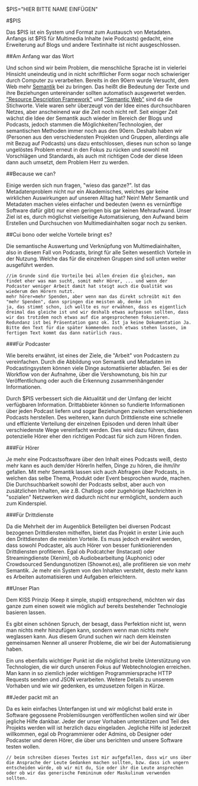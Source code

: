 $PIS="HIER BITTE NAME EINFÜGEN"

#$PIS

Das $PIS ist ein System und Format zum Austausch von Metadaten. Anfangs ist $PIS für Multimedia Inhalte (wie Podcasts) gedacht, eine Erweiterung auf Blogs und andere Textinhalte ist nicht ausgeschlossen.

##Am Anfang war das Wort

Und schon sind wir beim Problem, die menschliche Sprache ist in vielerlei Hinsicht uneindeutig und in nicht schriftlicher Form sogar noch schwieriger durch Computer zu verarbeiten.
Bereits in den 90ern wurde Versucht, dem Web mehr [Semantik](http://de.wikipedia.org/wiki/Semantik) bei zu bringen.
Das heißt die Bedeutung der Texte und ihre Beziehungen untereinander sollten automatisch ausgewertet werden.
["Resource Description Framework"](http://de.wikipedia.org/wiki/Resource_Description_Framework) und ["Semantic Web"](http://de.wikipedia.org/wiki/Semantic_Web) sind da die Stichworte.
Viele waren sehr überzeugt von der Idee eines durchsuchbaren Netzes, aber anscheinend war die Zeit noch nicht reif.
Seit einiger Zeit wächst die Idee der Semantik auch wieder im Bereich der Blogs und Podcasts, jedoch stammen die Möglichkeiten/Technologien, der semantischen Methoden immer noch aus den 90ern.
Deshalb haben wir (Personen aus den verschiedensten Projekten und Gruppen, allerdings alle mit Bezug auf Podcasts) uns dazu entschlossen, dieses nun schon so lange ungelöstes Problem erneut in den Fokus zu rücken und sowohl mit Vorschlägen und Standards, als auch mit richtigen Code der diese Ideen dann auch umsetzt, dem Problem Herr zu werden.

##Because we can?

Einige werden sich nun fragen, "wieso das ganze?".
Ist das Metadatenproblem nicht nur ein Akademisches, welches gar keine wirklichen Auswirkungen auf unseren Alltag hat? Nein!
Mehr Semantik und Metadaten machen vieles einfacher und bedeuten (wenn es vernünftige Software dafür gibt) nur einen geringen bis gar keinen Mehraufwand.
Unser Ziel ist es, durch möglichst vielseitige Automatisierung, den Aufwand beim Erstellen und Durchsuchen von Multimediainhalten sogar noch zu senken.

##Cui bono oder welche Vorteile bringt es?

Die semantische Auswertung und Verknüpfung von Multimediainhalten, also in diesem Fall von Podcasts, bringt für alle Seiten wesentlich Vorteile in der Nutzung.
Welche das für die einzelnen Gruppen sind soll unten weiter ausgeführt werden.

```
//im Grunde sind die Vorteile bei allen dreien die gleichen, man findet eher was man sucht, somit mehr Hörer, ... und wenn der Podcaster weniger Arbeit damit hat steigt auch die Qualität was wiederum den Hörern nutzt.
mehr hörer=mehr Spenden, aber wenn man das direkt schreibt mit den "mehr Spenden", dann springen die meisten ab, denke ich
ja, das stimmt schon, ich wollte es nur erwähnen, dass es eigentlich dreimal das gleiche ist und wir deshalb etwas aufpassen sollten, dass wir das trotzdem noch etwas auf die angesprochenen fokusieren. Redundanz ist bei Präsentation ganz ok. Ist ja keine Dokumentation Ja. Bitte den Text für die später kommenden noch etwas stehen lassen, im fertigen Text kommt das dann natürlich raus.
```

###Für Podcaster

Wie bereits erwähnt, ist eines der Ziele, die "Arbeit" von Podcastern zu vereinfachen.
Durch die Abbildung von Semantik und Metadaten im Podcastingsystem können viele Dinge automatisierter ablaufen.
Sei es der Workflow von der Aufnahme, über die Vershownotung, bis hin zur Veröffentlichung oder auch die Erkennung zusammenhängender Informationen.

Durch $PIS verbessert sich die Aktualität und der Umfang der leicht verfügbaren Information.
Drittabbieter können so fundierte Informationen über jeden Podcast liefern und sogar Beziehungen zwischen verschiedenen Podcasts herstellen.
Des weiteren, kann durch Drittdienste eine schnelle und effiziente Verteilung der einzelnen Episoden und deren Inhalt über verschiedenste Wege vereinfacht werden.
Dies wird dazu führen, dass potenzielle Hörer eher den richtigen Podcast für sich zum Hören finden.

###Für Hörer

Je mehr eine Podcastsoftware über den Inhalt eines Podcasts weiß, desto mehr kann es auch dem/der HörerIn helfen, Dinge zu hören, die ihm/ihr gefallen.
Mit mehr Semantik lassen sich auch Abfragen über Podcasts, in welchen das selbe Thema, Produkt oder Event besprochen wurde, machen. 
Die Durchsuchbarkeit sowohl der Podcasts selbst, aber auch von zusätzlichen Inhalten, wie z.B. Chatlogs oder zugehörige Nachrichten in "sozialen" Netzwerken wird dadurch nicht nur ermöglicht, sondern auch zum Kinderspiel.

###Für Drittdienste

Da die Mehrheit der im Augenblick Beteiligten bei diversen Podcast bezogenen Drittdiensten mithelfen, bietet das Projekt in erster Linie auch den Drittdiensten die meisten Vorteile.
Es muss jedoch erwähnt werden, dass sowohl Podcaster, als auch Hörer von besser funktionierenden Drittdiensten profitieren.
Egal ob Podcatcher (Instacast) oder Streamingdienste (Xenim), ob Audiobearbeitung (Auphonic) oder Crowdsourced Sendungsnotizen (Shownot.es), alle profitieren sie von mehr Semantik.
Je mehr ein System von den Inhalten versteht, desto mehr kann es Arbeiten automatisieren und Aufgaben erleichtern.

##Unser Plan

Dem KISS Prinzip (Keep it simple, stupid) entsprechend, möchten wir das ganze zum einen soweit wie möglich auf bereits bestehender Technologie basieren lassen.

Es gibt einen schönen Spruch, der besagt, dass Perfektion nicht ist, wenn man nichts mehr hinzufügen kann, sondern wenn man nichts mehr weglassen kann.
Aus diesem Grund suchen wir nach dem kleinsten gemeinsamen Nenner all unserer Probleme, die wir bei der Automatisierung haben.

Ein uns ebenfalls wichtiger Punkt ist die möglichst breite Unterstützung von Technologien, die wir durch unseren Fokus auf Webtechnologien erreichen.
Man kann in so ziemlich jeder wichtigen Programmiersprache HTTP Requests senden und JSON verarbeiten.
Weitere Details zu unserem Vorhaben und wie wir gedenken, es umzusetzen folgen in Kürze.

##Jeder packt mit an

Da es kein einfaches Unterfangen ist und wir möglichst bald erste in Software gegossene Problemlösungen veröffentlichen wollen sind wir über jegliche Hilfe dankbar.
Jeder der unser Vorhaben unterstützen und Teil des Projekts werden will ist herzlich dazu eingeladen.
Jegliche Hilfe ist jederzeit willkommen, egal ob Programmierer oder Admins, ob Designer oder Podcaster und deren Hörer, die über uns berichten und unsere Software testen wollen.

```
// beim schreiben dieses Textes ist mir aufgefallen, dass wir uns über die Ansprache der Leute Gedanken machen sollten, bzw. dass ich ungern entscheiden würde, ob wir mit du, Sie oder ihr die Leute ansprechen oder ob wir das generische Femininum oder Maskulinum verwenden sollten.
```

